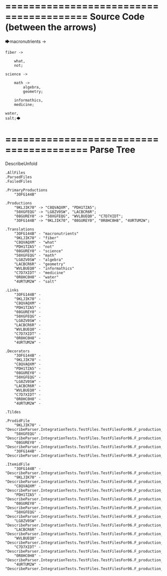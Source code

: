 ========================================
Source Code (between the arrows)
========================================

🡆macronutrients ->

    fiber ->

        what,
        not;
	
	science ->
		
		math ->
			algebra,
			geometry;
			
		informathics,
		medicine;
    
    water,
    salt;🡄

========================================
Parse Tree
========================================
DescribeUnfold

    .AllFiles
    .ParsedFiles
    .FailedFiles

    .PrimaryProductions
        "3OFG144B" 

    .Productions
        "9KLJIK70" -> "C8QVAQXM", "PDH1TZA5";
        "50XGFEQG" -> "LG8ZV0SW", "LACBCR6R";
        "08GUREY0" -> "50XGFEQG", "WVLBUEQ0", "C7D7XIDT";
        "3OFG144B" -> "9KLJIK70", "08GUREY0", "0R8HC0H8", "4URTUM2W";

    .Translations
        "3OFG144B" - "macronutrients"
        "9KLJIK70" - "fiber"
        "C8QVAQXM" - "what"
        "PDH1TZA5" - "not"
        "08GUREY0" - "science"
        "50XGFEQG" - "math"
        "LG8ZV0SW" - "algebra"
        "LACBCR6R" - "geometry"
        "WVLBUEQ0" - "informathics"
        "C7D7XIDT" - "medicine"
        "0R8HC0H8" - "water"
        "4URTUM2W" - "salt"

    .Links
        "3OFG144B" - 
        "9KLJIK70" - 
        "C8QVAQXM" - 
        "PDH1TZA5" - 
        "08GUREY0" - 
        "50XGFEQG" - 
        "LG8ZV0SW" - 
        "LACBCR6R" - 
        "WVLBUEQ0" - 
        "C7D7XIDT" - 
        "0R8HC0H8" - 
        "4URTUM2W" - 

    .Decorators
        "3OFG144B" - 
        "9KLJIK70" - 
        "C8QVAQXM" - 
        "PDH1TZA5" - 
        "08GUREY0" - 
        "50XGFEQG" - 
        "LG8ZV0SW" - 
        "LACBCR6R" - 
        "WVLBUEQ0" - 
        "C7D7XIDT" - 
        "0R8HC0H8" - 
        "4URTUM2W" - 

    .Tildes

    .ProdidFile
        "9KLJIK70" - "DescribeParser.IntegrationTests.TestFiles.TestFilesFor06.F_production_in_production6.ds"
        "50XGFEQG" - "DescribeParser.IntegrationTests.TestFiles.TestFilesFor06.F_production_in_production6.ds"
        "08GUREY0" - "DescribeParser.IntegrationTests.TestFiles.TestFilesFor06.F_production_in_production6.ds"
        "3OFG144B" - "DescribeParser.IntegrationTests.TestFiles.TestFilesFor06.F_production_in_production6.ds"

    .ItemidFile
        "3OFG144B" - "DescribeParser.IntegrationTests.TestFiles.TestFilesFor06.F_production_in_production6.ds"
        "9KLJIK70" - "DescribeParser.IntegrationTests.TestFiles.TestFilesFor06.F_production_in_production6.ds"
        "C8QVAQXM" - "DescribeParser.IntegrationTests.TestFiles.TestFilesFor06.F_production_in_production6.ds"
        "PDH1TZA5" - "DescribeParser.IntegrationTests.TestFiles.TestFilesFor06.F_production_in_production6.ds"
        "08GUREY0" - "DescribeParser.IntegrationTests.TestFiles.TestFilesFor06.F_production_in_production6.ds"
        "50XGFEQG" - "DescribeParser.IntegrationTests.TestFiles.TestFilesFor06.F_production_in_production6.ds"
        "LG8ZV0SW" - "DescribeParser.IntegrationTests.TestFiles.TestFilesFor06.F_production_in_production6.ds"
        "LACBCR6R" - "DescribeParser.IntegrationTests.TestFiles.TestFilesFor06.F_production_in_production6.ds"
        "WVLBUEQ0" - "DescribeParser.IntegrationTests.TestFiles.TestFilesFor06.F_production_in_production6.ds"
        "C7D7XIDT" - "DescribeParser.IntegrationTests.TestFiles.TestFilesFor06.F_production_in_production6.ds"
        "0R8HC0H8" - "DescribeParser.IntegrationTests.TestFiles.TestFilesFor06.F_production_in_production6.ds"
        "4URTUM2W" - "DescribeParser.IntegrationTests.TestFiles.TestFilesFor06.F_production_in_production6.ds"

